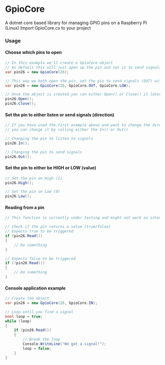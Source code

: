 # GpioCore
A dotnet core based library for managing GPIO pins on a Raspberry Pi (Linux)
Import GpioCore.cs to your project


### Usage

#### Choose which pins to open
```c#
// In this example we'll create a GpioCore object
// As default this will just open up the pin and set it to send signals with a value set to LOW (0)
var pin26 = new GpioCore(26);

// This way we both open the pin, set the pin to send signals (OUT) with a value set to LOW (0)
var pin26 = new GpioCore(26, GpioCore.OUT, GpioCore.LOW);

// Once the object is created you can either Open() or Close() it later on
pin26.Open();
pin26.Close();
```


#### Set the pin to either listen or send signals (direction)
```c#
// If you have used the first example above and want to change the direction, 
// you can change it by calling either the In() or Out()

// Changing the pin to listen to signals
pin26.In();

// Changing the pin to send signals
pin26.Out();
```


#### Set the pin to either be HIGH or LOW  (value)
```c#
// Set the pin on High (1)
pin26.High();

// Set the pin on Low (0)
pin26.Low();
```

#### Reading from a pin
```c#
// This function is currently under testing and might not work as intentioned

// Check if the pin returns a value (true/false)
// Expects true to be triggered
if (pin26.Read())
{
    // Do something
}

// Expects false to be triggered
if (!pin26.Read())
{
    // Do something
}
```


#### Console application example
```c#
// Create the object
var pin26 = new GpioCore(26, GpioCore.IN);

// Loop until you find a signal
bool loop = true;
while (loop)
{
    if (pin26.Read())
    {
        // Break the loop
        Console.WriteLine("We got a signal!");
        loop = false;
    }
}
```
